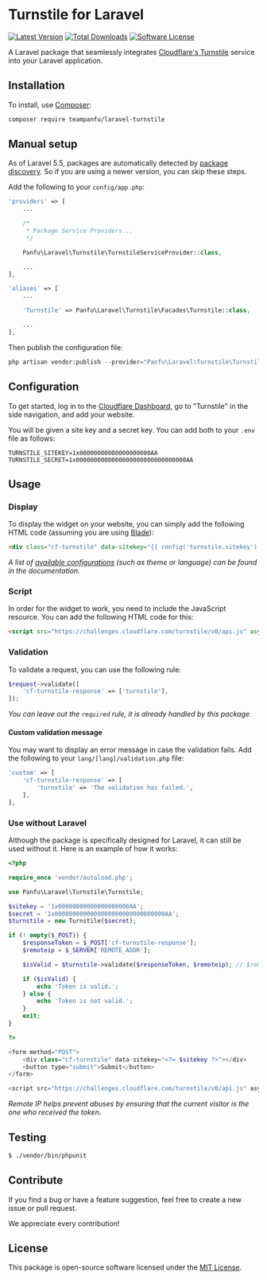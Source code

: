 # Turnstile for Laravel

[![Latest Version](https://img.shields.io/github/release/teampanfu/laravel-turnstile.svg?style=flat-square)](https://github.com/teampanfu/laravel-turnstile/releases)
[![Total Downloads](https://img.shields.io/packagist/dt/teampanfu/laravel-turnstile.svg?style=flat-square)](https://packagist.org/packages/teampanfu/laravel-turnstile)
[![Software License](https://img.shields.io/badge/license-MIT-brightgreen.svg?style=flat-square)](LICENSE)

A Laravel package that seamlessly integrates [Cloudflare's Turnstile](https://developers.cloudflare.com/turnstile) service into your Laravel application.

## Installation

To install, use [Composer](https://getcomposer.org):

```sh
composer require teampanfu/laravel-turnstile
```

## Manual setup

As of Laravel 5.5, packages are automatically detected by [package discovery](https://laravel.com/docs/9.x/packages#package-discovery). So if you are using a newer version, you can skip these steps.

Add the following to your `config/app.php`:

```php
'providers' => [
    ...

    /*
     * Package Service Providers...
     */

    Panfu\Laravel\Turnstile\TurnstileServiceProvider::class,

    ...
],

'aliases' => [
    ...

    'Turnstile' => Panfu\Laravel\Turnstile\Facades\Turnstile::class,

    ...
],
```

Then publish the configuration file:

```php
php artisan vendor:publish --provider="Panfu\Laravel\Turnstile\TurnstileServiceProvider"
```

## Configuration

To get started, log in to the [Cloudflare Dashboard](https://dash.cloudflare.com), go to "Turnstile" in the side navigation, and add your website.

You will be given a site key and a secret key. You can add both to your `.env` file as follows:

```
TURNSTILE_SITEKEY=1x00000000000000000000AA
TURNSTILE_SECRET=1x0000000000000000000000000000000AA
```

## Usage

### Display

To display the widget on your website, you can simply add the following HTML code (assuming you are using [Blade](https://laravel.com/docs/blade)):

```html
<div class="cf-turnstile" data-sitekey="{{ config('turnstile.sitekey') }}"></div>
```

*A list of [available configurations](https://developers.cloudflare.com/turnstile/get-started/client-side-rendering/#configurations) (such as theme or language) can be found in the documentation.*

### Script

In order for the widget to work, you need to include the JavaScript resource. You can add the following HTML code for this:

```html
<script src="https://challenges.cloudflare.com/turnstile/v0/api.js" async defer></script>
```

### Validation

To validate a request, you can use the following rule:

```php
$request->validate([
    'cf-turnstile-response' => ['turnstile'],
]);
```

*You can leave out the `required` rule, it is already handled by this package.*

#### Custom validation message

You may want to display an error message in case the validation fails. Add the following to your `lang/[lang]/validation.php` file:

```php
'custom' => [
    'cf-turnstile-response' => [
        'turnstile' => 'The validation has failed.',
    ],
],
```

### Use without Laravel

Although the package is specifically designed for Laravel, it can still be used without it. Here is an example of how it works:

```php
<?php

require_once 'vendor/autoload.php';

use Panfu\Laravel\Turnstile\Turnstile;

$sitekey = '1x00000000000000000000AA';
$secret = '1x0000000000000000000000000000000AA';
$turnstile = new Turnstile($secret);

if (! empty($_POST)) {
    $responseToken = $_POST['cf-turnstile-response'];
    $remoteip = $_SERVER['REMOTE_ADDR'];

    $isValid = $turnstile->validate($responseToken, $remoteip); // $remoteip is optional

    if ($isValid) {
        echo 'Token is valid.';
    } else {
        echo 'Token is not valid.';
    }
    exit;
}

?>

<form method="POST">
    <div class="cf-turnstile" data-sitekey="<?= $sitekey ?>"></div>
    <button type="submit">Submit</button>
</form>

<script src="https://challenges.cloudflare.com/turnstile/v0/api.js" async defer></script>
```

*Remote IP helps prevent abuses by ensuring that the current visitor is the one who received the token.*

## Testing

```sh
$ ./vendor/bin/phpunit
```

## Contribute

If you find a bug or have a feature suggestion, feel free to create a new issue or pull request.

We appreciate every contribution!

## License

This package is open-source software licensed under the [MIT License](LICENSE).
